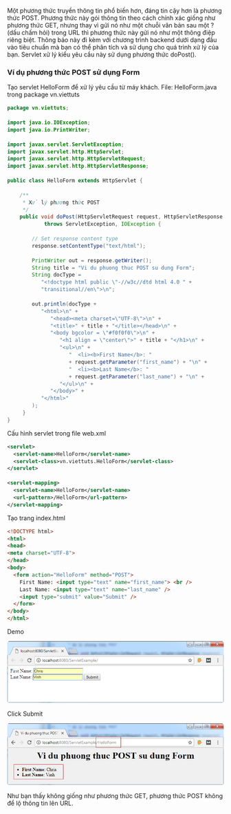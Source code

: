 Một phương thức truyền thông tin phổ biến hơn, đáng tin cậy hơn là phương thức POST. Phương thức này gói thông tin theo cách chính xác giống như phương thức GET, nhưng thay vì gửi nó như một chuỗi văn bản sau một ? (dấu chấm hỏi) trong URL thì phương thức này gửi nó như một thông điệp riêng biệt. Thông báo này đi kèm với chương trình backend dưới dạng đầu vào tiêu chuẩn mà bạn có thể phân tích và sử dụng cho quá trình xử lý của bạn. Servlet xử lý kiểu yêu cầu này sử dụng phương thức doPost().

### Ví dụ phương thức POST sử dụng Form
Tạo servlet HelloForm để xử lý yêu cầu từ máy khách.
File: HelloForm.java trong package vn.viettuts

```java
package vn.viettuts;
 
import java.io.IOException;
import java.io.PrintWriter;
 
import javax.servlet.ServletException;
import javax.servlet.http.HttpServlet;
import javax.servlet.http.HttpServletRequest;
import javax.servlet.http.HttpServletResponse;
 
public class HelloForm extends HttpServlet {
     
    /**
     * Xử lý phương thức POST
     */
    public void doPost(HttpServletRequest request, HttpServletResponse response)
            throws ServletException, IOException {
             
        // Set response content type
        response.setContentType("text/html");
 
        PrintWriter out = response.getWriter();
        String title = "Vi du phuong thuc POST su dung Form";
        String docType =
           "<!doctype html public \"-//w3c//dtd html 4.0 " + 
           "transitional//en\">\n";
            
        out.println(docType +
           "<html>\n" +
              "<head><meta charset=\"UTF-8\">\n" +
              "<title>" + title + "</title></head>\n" +
              "<body bgcolor = \"#f0f0f0\">\n" +
                 "<h1 align = \"center\">" + title + "</h1>\n" +
                 "<ul>\n" +
                    "  <li><b>First Name</b>: "
                    + request.getParameter("first_name") + "\n" +
                    "  <li><b>Last Name</b>: "
                    + request.getParameter("last_name") + "\n" +
                 "</ul>\n" +
              "</body>" + 
           "</html>"
        );
     }
}
```


Cấu hình servlet trong file web.xml

```xml
<servlet>
  <servlet-name>HelloForm</servlet-name>
  <servlet-class>vn.viettuts.HelloForm</servlet-class>
</servlet>
 
<servlet-mapping>
  <servlet-name>HelloForm</servlet-name>
  <url-pattern>/HelloForm</url-pattern>
</servlet-mapping>
```

Tạo trang index.html

```html
<!DOCTYPE html>
<html>
<head>
<meta charset="UTF-8">
</head>
<body>
  <form action="HelloForm" method="POST">
    First Name: <input type="text" name="first_name"> <br />
    Last Name: <input type="text" name="last_name" /> 
    <input type="submit" value="Submit" />
  </form>
</body>
</html>
```

Demo

![image-1](./image/vi-du-phuong-thuc-post-su-dung-form-1.png)

Click Submit

![image-2](./image/vi-du-phuong-thuc-post-su-dung-form-2.png)

Như bạn thấy không giống như phương thức GET, phương thức POST không để lộ thông tin lên URL.